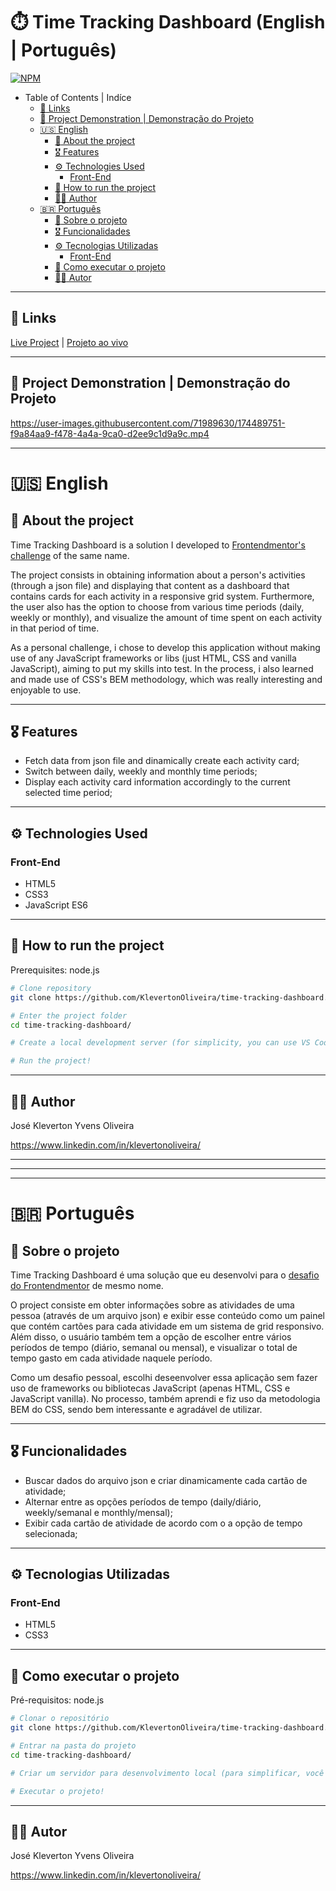 # :stopwatch: Time Tracking Dashboard (English | Português)
[![NPM](https://img.shields.io/npm/l/react)](https://github.com/KlevertonOliveira/time-tracking-dashboard/blob/master/license)

- Table of Contents | Indíce
  - [:link: Links](#link-links)
  - [:movie_camera: Project Demonstration | Demonstração do Projeto](#movie_camera-project-demonstration--demonstração-do-projeto)
  - [:us: English](#us-english)
    - [:mag_right: About the project](#mag_right-about-the-project)
    - [:medal_military: Features](#medal_military-features)
    - [:gear: Technologies Used](#gear-technologies-used)
      - [Front-End](#front-end)
    - [:file_folder: How to run the project](#file_folder-how-to-run-the-project)
    - [:raising_hand_man: Author](#raising_hand_man-author)
  - [:brazil: Português](#brazil-português)
    - [:mag_right: Sobre o projeto](#mag_right-sobre-o-projeto)
    - [:medal_military: Funcionalidades](#medal_military-funcionalidades)
    - [:gear: Tecnologias Utilizadas](#gear-tecnologias-utilizadas)
      - [Front-End](#front-end-1)
    - [:file_folder: Como executar o projeto](#file_folder-como-executar-o-projeto)
    - [:raising_hand_man: Autor](#raising_hand_man-autor)

---

## :link: Links

[Live Project](https://klevertonoliveira.github.io/time-tracking-dashboard/) 
|
[Projeto ao vivo](https://klevertonoliveira.github.io/time-tracking-dashboard/)

---


## :movie_camera: Project Demonstration | Demonstração do Projeto

https://user-images.githubusercontent.com/71989630/174489751-f9a84aa9-f478-4a4a-9ca0-d2ee9c1d9a9c.mp4

---

# :us: English

## :mag_right: About the project

Time Tracking Dashboard is a solution I developed to [Frontendmentor's challenge](https://www.frontendmentor.io/challenges/time-tracking-dashboard-UIQ7167Jw) of the same name. 

The project consists in obtaining information about a person's activities (through a json file) and displaying that content as a dashboard that contains cards for each activity in a responsive grid system.
Furthermore, the user also has the option to choose from various time periods (daily, weekly or monthly), and visualize the amount of time spent on each activity in that period of time. 

As a personal challenge, i chose to develop this application without making use of any JavaScript frameworks or libs (just HTML, CSS and vanilla JavaScript), aiming to put my skills into test. 
In the process, i also learned and made use of CSS's BEM methodology, which was really interesting and enjoyable to use.

---

## :medal_military: Features
* Fetch data from json file and dinamically create each activity card;
* Switch between daily, weekly and monthly time periods; 
* Display each activity card information accordingly to the current selected time period;

----

## :gear: Technologies Used

### Front-End
- HTML5
- CSS3
- JavaScript ES6

---

## :file_folder: How to run the project 

Prerequisites: node.js

```bash
# Clone repository
git clone https://github.com/KlevertonOliveira/time-tracking-dashboard.git

# Enter the project folder
cd time-tracking-dashboard/

# Create a local development server (for simplicity, you can use VS Code with Live Server extension -> https://marketplace.visualstudio.com/items?itemName=ritwickdey.LiveServer)

# Run the project!
```
---

## :raising_hand_man: Author

José Kleverton Yvens Oliveira

https://www.linkedin.com/in/klevertonoliveira/

---
---
---

# :brazil: Português

## :mag_right: Sobre o projeto

Time Tracking Dashboard é uma solução que eu desenvolvi para o [desafio do Frontendmentor](https://www.frontendmentor.io/challenges/time-tracking-dashboard-UIQ7167Jw) de mesmo nome.

O project consiste em obter informações sobre as atividades de uma pessoa (através de um arquivo json) e exibir esse conteúdo como um painel que contém cartões para cada atividade em um sistema de grid responsivo.
Além disso, o usuário também tem a opção de escolher entre vários períodos de tempo (diário, semanal ou mensal), e visualizar o total de tempo gasto em cada atividade naquele período.

Como um desafio pessoal, escolhi deseenvolver essa aplicação sem fazer uso de frameworks ou bibliotecas JavaScript (apenas HTML, CSS e JavaScript vanilla).
No processo, também aprendi e fiz uso da metodologia BEM do CSS, sendo bem interessante e agradável de utilizar.

---

## :medal_military: Funcionalidades

* Buscar dados do arquivo json e criar dinamicamente cada cartão de atividade;
* Alternar entre as opções períodos de tempo (daily/diário, weekly/semanal e monthly/mensal); 
* Exibir cada cartão de atividade de acordo com o a opção de tempo selecionada;

----

## :gear: Tecnologias Utilizadas

### Front-End
- HTML5
- CSS3

---

## :file_folder: Como executar o projeto 

Pré-requisitos: node.js

```bash
# Clonar o repositório
git clone https://github.com/KlevertonOliveira/time-tracking-dashboard.git

# Entrar na pasta do projeto
cd time-tracking-dashboard/

# Criar um servidor para desenvolvimento local (para simplificar, você pode utilizar o VS Code com a extensão Live Server -> https://marketplace.visualstudio.com/items?itemName=ritwickdey.LiveServer)

# Executar o projeto!
```
---

## :raising_hand_man: Autor

José Kleverton Yvens Oliveira

https://www.linkedin.com/in/klevertonoliveira/

